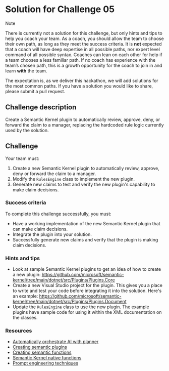 # Solution for Challenge 05

> [!NOTE]
> There is currently not a solution for this challenge, but only hints and tips to help you coach your team. As a coach, you should allow the team to choose their own path, as long as they meet the success criteria. It is **not** expected that a coach will have deep expertise in all possible paths, nor expert level command of all possible syntax. Coaches can lean on each other for help if a team chooses a less familiar path. If no coach has experience with the team’s chosen path, this is a growth opportunity for the coach to join in and learn **with** the team.
> 
> The expectation is, as we deliver this hackathon, we will add solutions for the most common paths. If you have a solution you would like to share, please submit a pull request.

## Challenge description

Create a Semantic Kernel plugin to automatically review, approve, deny, or forward the claim to a manager, replacing the hardcoded rule logic currently used by the solution.

## Challenge

Your team must:

1. Create a new Semantic Kernel plugin to automatically review, approve, deny or forward the claim to a manager.
2. Modify the `RulesEngine` class to implement the new plugin.
3. Generate new claims to test and verify the new plugin's capability to make claim decisions.

### Success criteria

To complete this challenge successfully, you must:

- Have a working implementation of the new Semantic Kernel plugin that can make claim decisions.
- Integrate the plugin into your solution.
- Successfully generate new claims and verify that the plugin is making claim decisions.

### Hints and tips

- Look at sample Semantic Kernel plugins to get an idea of how to create a new plugin: https://github.com/microsoft/semantic-kernel/tree/main/dotnet/src/Plugins/Plugins.Core
- Create a new Visual Studio project for the plugin. This gives you a place to write and test your code before integrating it into the solution. Here's an example: https://github.com/microsoft/semantic-kernel/tree/main/dotnet/src/Plugins/Plugins.Document
- Update the `RulesEngine` class to use the new plugin. The example plugins have sample code for using it within the XML documentation on the classes.

### Resources

- [Automatically orchestrate AI with planner](https://learn.microsoft.com/semantic-kernel/ai-orchestration/planner?tabs%253DCsharp)
- [Creating semantic plugins](https://learn.microsoft.com/semantic-kernel/ai-orchestration/plugins/?tabs=Csharp)
- [Creating semantic functions](https://learn.microsoft.com/semantic-kernel/ai-orchestration/semantic-functions?tabs%253DCsharp)
- [Semantic Kernel native functions](https://learn.microsoft.com/semantic-kernel/ai-orchestration/native-functions)
- [Prompt engineering techniques](https://learn.microsoft.com/azure/cognitive-services/openai/concepts/advanced-prompt-engineering?pivots%253Dprogramming-language-chat-completions)

